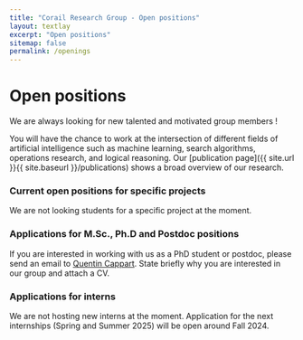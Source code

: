 ```yaml
---
title: "Corail Research Group - Open positions"
layout: textlay
excerpt: "Open positions"
sitemap: false
permalink: /openings
---
```


# Open positions

We are always looking for new talented and motivated group members !

You will have the chance to work at the intersection of different fields of artificial intelligence such as machine learning, search algorithms, operations research, and logical reasoning. Our [publication page]({{ site.url }}{{ site.baseurl }}/publications) shows a broad overview of our research.

### Current open positions for specific projects

We are not looking students for a specific project at the moment.

### Applications for M.Sc., Ph.D and Postdoc positions
If you are interested in working with us as a PhD student or postdoc, please send an email to [Quentin Cappart](mailto:quentin.cappart). State briefly why you are interested in our group and attach a CV.

### Applications for interns

We are not hosting new interns at the moment. Application for the next internships (Spring and Summer 2025) will be open around Fall 2024. 